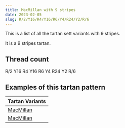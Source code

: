 ```yaml
---
title: MacMillan with 9 stripes
date: 2023-02-05
slug: R/2/Y16/R4/Y16/R6/Y4/R24/Y2/R/6
---
```

This is a list of all the tartan sett variants with 9 stripes.

It is a 9 stripes tartan.


## Thread count
R/2 Y16 R4 Y16 R6 Y4 R24 Y2 R/6

## Examples of this tartan pattern

| Tartan Variants |
|---------------|
| [MacMillan](/variants/r/2/y16/r4/y16/r6/y4/r24/y2/r/6-rc00000-yf0c000)||
| [MacMillan](/variants/r/2/y16/r4/y16/r6/y4/r24/y2/r/6-rc80000-yc8c800)||
